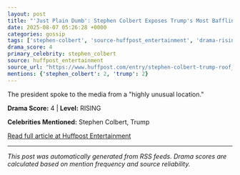 ```yaml
---
layout: post
title: "'Just Plain Dumb': Stephen Colbert Exposes Trump's Most Baffling Stunt Yet"
date: 2025-08-07 05:26:28 +0000
categories: gossip
tags: ['stephen-colbert', 'source-huffpost_entertainment', 'drama-rising']
drama_score: 4
primary_celebrity: stephen_colbert
source: huffpost_entertainment
source_url: "https://www.huffpost.com/entry/stephen-colbert-trump-roof_n_6892da2ae4b044af87acabf0"
mentions: {'stephen_colbert': 2, 'trump': 2}
---
```


The president spoke to the media from a "highly unusual location."

**Drama Score:** 4 | **Level:** RISING

**Celebrities Mentioned:** Stephen Colbert, Trump

[Read full article at Huffpost Entertainment](https://www.huffpost.com/entry/stephen-colbert-trump-roof_n_6892da2ae4b044af87acabf0)

---
*This post was automatically generated from RSS feeds. Drama scores are calculated based on mention frequency and source reliability.*
